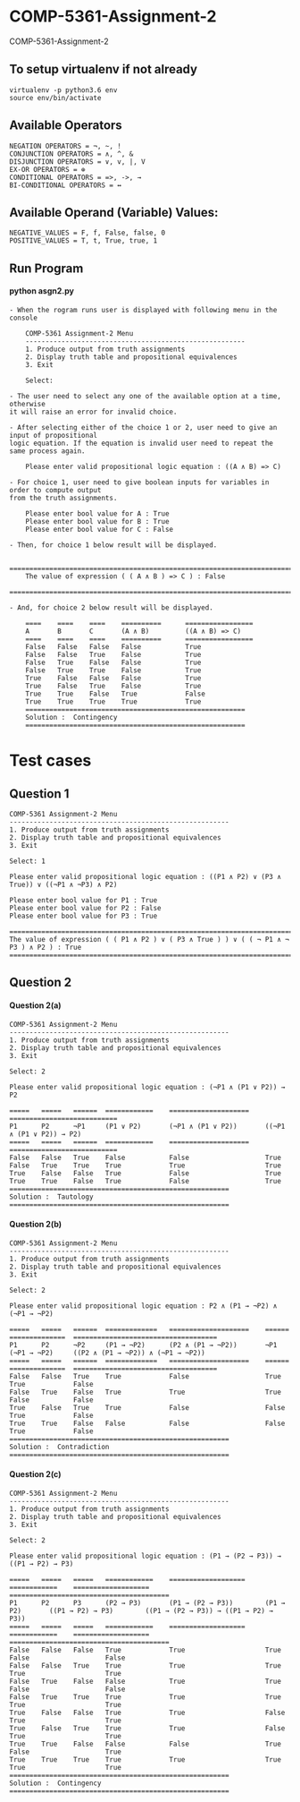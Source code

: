 # COMP-5361-Assignment-2
COMP-5361-Assignment-2

## To setup virtualenv if not already
    
    virtualenv -p python3.6 env
    source env/bin/activate

## Available Operators

    NEGATION OPERATORS = ¬, ~, !
    CONJUNCTION OPERATORS = ∧, ^, &
    DISJUNCTION OPERATORS = ∨, v, |, V
    EX-OR OPERATORS = ⊕
    CONDITIONAL OPERATORS = =>, ->, →
    BI-CONDITIONAL OPERATORS = ↔

## Available Operand (Variable) Values:

    NEGATIVE_VALUES = F, f, False, false, 0
    POSITIVE_VALUES = T, t, True, true, 1


## Run Program
#### python asgn2.py
    
    - When the rogram runs user is displayed with following menu in the console
    
        COMP-5361 Assignment-2 Menu
        -------------------------------------------------------
        1. Produce output from truth assignments
        2. Display truth table and propositional equivalences
        3. Exit
        
        Select:
        
    - The user need to select any one of the available option at a time, otherwise 
    it will raise an error for invalid choice.
     
    - After selecting either of the choice 1 or 2, user need to give an input of propositional 
    logic equation. If the equation is invalid user need to repeat the same process again.
      
        Please enter valid propositional logic equation : ((A ∧ B) => C)
      
    - For choice 1, user need to give boolean inputs for variables in order to compute output 
    from the truth assignments.

        Please enter bool value for A : True
        Please enter bool value for B : True
        Please enter bool value for C : False

    - Then, for choice 1 below result will be displayed.

        ===============================================================================================
        The value of expression ( ( A ∧ B ) => C ) : False
        ===============================================================================================
        
    - And, for choice 2 below result will be displayed.
        
        ====    ====    ====    ==========      =================
        A       B       C       (A ∧ B)         ((A ∧ B) => C)   
        ====    ====    ====    ==========      =================
        False   False   False   False           True             
        False   False   True    False           True             
        False   True    False   False           True             
        False   True    True    False           True             
        True    False   False   False           True             
        True    False   True    False           True             
        True    True    False   True            False            
        True    True    True    True            True             
        =======================================================
        Solution :  Contingency
        =======================================================



# Test cases
## Question 1

    COMP-5361 Assignment-2 Menu
    -------------------------------------------------------
    1. Produce output from truth assignments
    2. Display truth table and propositional equivalences
    3. Exit

    Select: 1

    Please enter valid propositional logic equation : ((P1 ∧ P2) ∨ (P3 ∧ True)) ∨ ((¬P1 ∧ ¬P3) ∧ P2)

    Please enter bool value for P1 : True
    Please enter bool value for P2 : False
    Please enter bool value for P3 : True

    ===============================================================================================
    The value of expression ( ( P1 ∧ P2 ) ∨ ( P3 ∧ True ) ) ∨ ( ( ¬ P1 ∧ ¬ P3 ) ∧ P2 ) : True
    ===============================================================================================
    
  
  ## Question 2
  #### Question 2(a)
  
    COMP-5361 Assignment-2 Menu
    -------------------------------------------------------
    1. Produce output from truth assignments
    2. Display truth table and propositional equivalences
    3. Exit

    Select: 2

    Please enter valid propositional logic equation : (¬P1 ∧ (P1 ∨ P2)) → P2

    =====   =====   ======  ============    ====================    ===========================
    P1      P2      ¬P1     (P1 ∨ P2)       (¬P1 ∧ (P1 ∨ P2))       ((¬P1 ∧ (P1 ∨ P2)) → P2)   
    =====   =====   ======  ============    ====================    ===========================
    False   False   True    False           False                   True                       
    False   True    True    True            True                    True                       
    True    False   False   True            False                   True                       
    True    True    False   True            False                   True                       
    =======================================================
    Solution :  Tautology
    =======================================================


#### Question 2(b)

    COMP-5361 Assignment-2 Menu
    -------------------------------------------------------
    1. Produce output from truth assignments
    2. Display truth table and propositional equivalences
    3. Exit

    Select: 2

    Please enter valid propositional logic equation : P2 ∧ (P1 → ¬P2) ∧ (¬P1 → ¬P2)

    =====   =====   ======  =============   ====================    ======  ==============  ====================================
    P1      P2      ¬P2     (P1 → ¬P2)      (P2 ∧ (P1 → ¬P2))       ¬P1     (¬P1 → ¬P2)     ((P2 ∧ (P1 → ¬P2)) ∧ (¬P1 → ¬P2))   
    =====   =====   ======  =============   ====================    ======  ==============  ====================================
    False   False   True    True            False                   True    True            False                               
    False   True    False   True            True                    True    False           False                               
    True    False   True    True            False                   False   True            False                               
    True    True    False   False           False                   False   True            False                               
    =======================================================
    Solution :  Contradiction
    =======================================================



#### Question 2(c)
    
    COMP-5361 Assignment-2 Menu
    -------------------------------------------------------
    1. Produce output from truth assignments
    2. Display truth table and propositional equivalences
    3. Exit

    Select: 2

    Please enter valid propositional logic equation : (P1 → (P2 → P3)) → ((P1 → P2) → P3)

    =====   =====   =====   ============    ===================     ============    ===================     ========================================
    P1      P2      P3      (P2 → P3)       (P1 → (P2 → P3))        (P1 → P2)       ((P1 → P2) → P3)        ((P1 → (P2 → P3)) → ((P1 → P2) → P3))   
    =====   =====   =====   ============    ===================     ============    ===================     ========================================
    False   False   False   True            True                    True            False                   False                                   
    False   False   True    True            True                    True            True                    True                                    
    False   True    False   False           True                    True            False                   False                                   
    False   True    True    True            True                    True            True                    True                                    
    True    False   False   True            True                    False           True                    True                                    
    True    False   True    True            True                    False           True                    True                                    
    True    True    False   False           False                   True            False                   True                                    
    True    True    True    True            True                    True            True                    True                                    
    =======================================================
    Solution :  Contingency
    =======================================================

